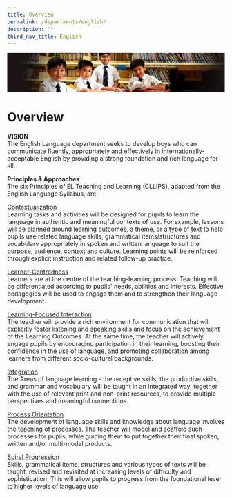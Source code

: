 ```yaml
---
title: Overview
permalink: /departments/english/
description: ""
third_nav_title: English
---
```

![](/images/Sub-banner1.jpg)

Overview
========

**VISION**<br>
The English Language department seeks to develop boys who can communicate fluently, appropriately and effectively in internationally-acceptable English by providing a strong foundation and rich language for all.

**Principles &amp; Approaches**<br>
The six Principles of EL Teaching and Learning (CLLIPS), adapted from the English Language Syllabus, are:

<u>Contextualization</u><br>
Learning tasks and activities will be designed for pupils to learn the language in authentic and meaningful contexts of use. For example, lessons will be planned around learning outcomes, a theme, or a type of text to help pupils use related language skills, grammatical items/structures and vocabulary appropriately in spoken and written language to suit the purpose, audience, context and culture. Learning points will be reinforced through explicit instruction and related follow-up practice.

<u>Learner-Centredness</u><br>
Learners are at the centre of the teaching-learning process. Teaching will be differentiated according to pupils' needs, abilities and interests. Effective pedagogies will be used to engage them and to strengthen their language development.

<u>Learning-Focused Interaction</u><br>
The teacher will provide a rich environment for communication that will explicitly foster listening and speaking skills and focus on the achievement of the Learning Outcomes. At the same time, the teacher will actively engage pupils by encouraging participation in their learning, boosting their confidence in the use of language, and promoting collaboration among learners from different socio-cultural backgrounds.

<u>Integration</u><br>
The Areas of language learning - the receptive skills, the productive skills, and grammar and vocabulary will be taught in an integrated way, together with the use of relevant print and non-print resources, to provide multiple perspectives and meaningful connections.&nbsp;

<u>Process Orientation</u><br>
The development of language skills and knowledge about language involves the teaching of processes. The teacher will model and scaffold such processes for pupils, while guiding them to put together their final spoken, written and/or multi-modal products.&nbsp;

<u>Spiral Progression</u><br>
Skills, grammatical items, structures and various types of texts will be taught, revised and revisited at increasing levels of difficulty and sophistication. This will allow pupils to progress from the foundational level to higher levels of language use.